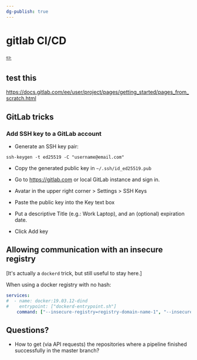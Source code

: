 ```yaml
---
dg-publish: true
---
```

# gitlab CI/CD
[✏️](https://github.com/meleu/my-notes/edit/master/gitlab.md)

## test this

<https://docs.gitlab.com/ee/user/project/pages/getting_started/pages_from_scratch.html>


## GitLab tricks

### Add SSH key to a GitLab account

- Generate an SSH key pair:
```
ssh-keygen -t ed25519 -C "username@email.com"
```

- Copy the generated public key in `~/.ssh/id_ed25519.pub`

- Go to <https://gitlab.com> or local GitLab instance and sign in.

- Avatar in the upper right corner > Settings > SSH Keys

- Paste the public key into the Key text box

- Put a descriptive Title (e.g.: Work Laptop), and an (optional) expiration date.

- Click Add key


## Allowing communication with an insecure registry

[It's actually a `dockerd` trick, but still useful to stay here.]

When using a docker registry with no hash:

```yml
services:
#  - name: docker:19.03.12-dind
#    entrypoint: ["dockerd-entrypoint.sh"]
    command: ["--insecure-registry=registry-domain-name-1", "--insecure-registry=registry-domain-name-2"]
```

## Questions?

- How to get (via API requests) the repositories where a pipeline finished successfully in the master branch?


